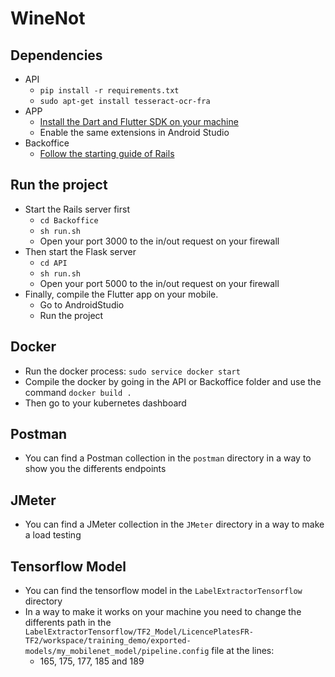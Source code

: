 # WineNot

## Dependencies

- API
  - `pip install -r requirements.txt`
  - `sudo apt-get install tesseract-ocr-fra`
- APP
  - [Install the Dart and Flutter SDK on your machine](https://flutter.dev/docs/get-started/install)
  - Enable the same extensions in Android Studio
- Backoffice
  - [Follow the starting guide of Rails](https://guides.rubyonrails.org/getting_started.html)

## Run the project

- Start the Rails server first
  - `cd Backoffice`
  - `sh run.sh`
  - Open your port 3000 to the in/out request on your firewall
- Then start the Flask server
  - `cd API`
  - `sh run.sh`
  - Open your port 5000 to the in/out request on your firewall
- Finally, compile the Flutter app on your mobile.
  - Go to AndroidStudio
  - Run the project

## Docker

- Run the docker process: `sudo service docker start`
- Compile the docker by going in the API or Backoffice folder and use the command `docker build .`
- Then go to your kubernetes dashboard

## Postman

- You can find a Postman collection in the `postman` directory in a way to show you the differents endpoints

## JMeter

- You can find a JMeter collection in the `JMeter` directory in a way to make a load testing

## Tensorflow Model

- You can find the tensorflow model in the `LabelExtractorTensorflow` directory
- In a way to make it works on your machine you need to change the differents path in the `LabelExtractorTensorflow/TF2_Model/LicencePlatesFR-TF2/workspace/training_demo/exported-models/my_mobilenet_model/pipeline.config` file at the lines:
  - 165, 175, 177, 185 and 189
